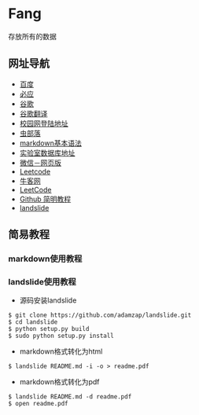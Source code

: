 # Fang
存放所有的数据
## 网址导航
- [百度](https://www.baidu.com/)
- [必应](https://cn.bing.com/) 
- [谷歌](https://www.google.com) 
- [谷歌翻译](https://translate.google.cn/) 
- [校园网登陆地址](http://10.248.98.2/srun_portal_pc?ac_id=1&theme=basic2&wlanacname=&wlanuserip=10.250.72.173) 
- [虫部落](https://search.chongbuluo.com/) 
- [markdown基本语法](https://www.cnblogs.com/liugang-vip/p/6337580.html) 
- [实验室数据库地址](http://192.168.1.100/) 
- [微信－网页版](https://wx.qq.com/)
- [Leetcode](https://leetcode-cn.com/)
- [牛客网](https://www.nowcoder.com/)
- [LeetCode](https://leetcode-cn.com/problemset/all/)
- [Github 简明教程](https://www.runoob.com/w3cnote/git-guide.html)
- [landslide](https://github.com/adamzap/landslide)
## 简易教程
### markdown使用教程


### landslide使用教程
* 源码安装landslide
```shell
$ git clone https://github.com/adamzap/landslide.git
$ cd landslide
$ python setup.py build
$ sudo python setup.py install
```
* markdown格式转化为html
```shell
$ landslide README.md -i -o > readme.pdf
```
* markdown格式转化为pdf
```shell
$ landslide README.md -d readme.pdf
$ open readme.pdf
```
